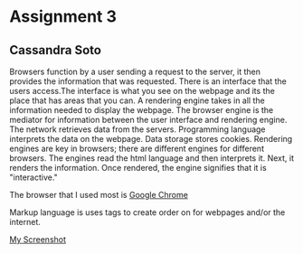 # Assignment 3
## Cassandra Soto
Browsers function by a user sending a request to the server, it then provides
the information that was requested. There is an interface that the users access.The interface is what you see on the webpage and its the place that has areas that you can. A rendering engine takes in all the information needed to display the webpage. The browser engine is the mediator for information between the user interface and rendering engine. The network retrieves data from the servers. Programming language interprets the data on the webpage. Data storage stores cookies. Rendering engines are key in browsers; there are different engines for different browsers. The engines read the html language and then interprets it. Next, it renders the information. Once rendered, the engine signifies that it is "interactive."

The browser that I used most is [Google Chrome](http://www.google.Chrome)

Markup language is uses tags to create order on for webpages and/or the internet.  

 [My Screenshot](./images/screenshot2.png)
